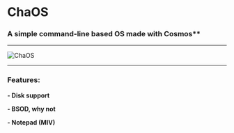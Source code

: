 # ChaOS
### A simple command-line based OS made with Cosmos**
---

![ChaOS](https://raw.githubusercontent.com/ekeleze/ChaOS/3358f6b36035fb5a294f32333127ce54037b573c/ChaOS/Resources/ChaOS.png)

---
### Features:
**- Disk support**

**- BSOD, why not**

**- Notepad (MIV)**
